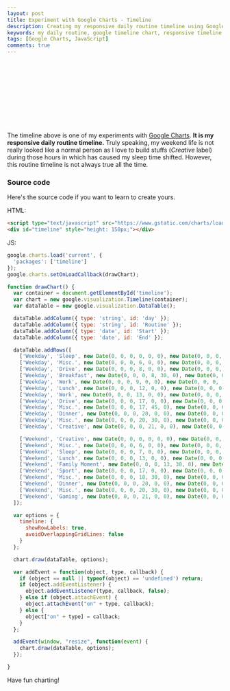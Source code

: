 ```yaml
---
layout: post
title: Experiment with Google Charts - Timeline
description: Creating my responsive daily routine timeline using Google Charts with just few lines of HTML and JavaScript code.
keywords: my daily routine, google timeline chart, responsive timeline chart
tags: [Google Charts, JavaScript]
comments: true
---
```


<script type="text/javascript" src="https://www.gstatic.com/charts/loader.js"></script>
<div id="timeline" style="height: 150px;"></div>
<script>
google.charts.load('current', {
  'packages': ['timeline']
});
google.charts.setOnLoadCallback(drawChart);

function drawChart() {
  var container = document.getElementById('timeline');
  var chart = new google.visualization.Timeline(container);
  var dataTable = new google.visualization.DataTable();

  dataTable.addColumn({ type: 'string', id: 'day' });
  dataTable.addColumn({ type: 'string', id: 'Routine' });
  dataTable.addColumn({ type: 'date', id: 'Start' });
  dataTable.addColumn({ type: 'date', id: 'End' });

  dataTable.addRows([
    ['Weekday', 'Sleep', new Date(0, 0, 0, 0, 0, 0), new Date(0, 0, 0, 6, 0, 0)],
    ['Weekday', 'Misc.', new Date(0, 0, 0, 6, 0, 0), new Date(0, 0, 0, 8, 0, 0)],
    ['Weekday', 'Drive', new Date(0, 0, 0, 8, 0, 0), new Date(0, 0, 0, 8, 30, 0)],
    ['Weekday', 'Breakfast', new Date(0, 0, 0, 8, 30, 0), new Date(0, 0, 0, 9, 0, 0)],
    ['Weekday', 'Work', new Date(0, 0, 0, 9, 0, 0), new Date(0, 0, 0, 12, 0, 0)],
    ['Weekday', 'Lunch', new Date(0, 0, 0, 12, 0, 0), new Date(0, 0, 0, 13, 0, 0)],
    ['Weekday', 'Work', new Date(0, 0, 0, 13, 0, 0), new Date(0, 0, 0, 17, 0, 0)],
    ['Weekday', 'Drive', new Date(0, 0, 0, 17, 0, 0), new Date(0, 0, 0, 17, 45, 0)],
    ['Weekday', 'Misc.', new Date(0, 0, 0, 17, 45, 0), new Date(0, 0, 0, 20, 0, 0)],
    ['Weekday', 'Dinner', new Date(0, 0, 0, 20, 0, 0), new Date(0, 0, 0, 20, 30, 0)],
    ['Weekday', 'Misc.', new Date(0, 0, 0, 20, 30, 0), new Date(0, 0, 0, 21, 0, 0)],
    ['Weekday', 'Creative', new Date(0, 0, 0, 21, 0, 0), new Date(0, 0, 0, 24, 00, 0)],

    ['Weekend', 'Creative', new Date(0, 0, 0, 0, 0, 0), new Date(0, 0, 0, 6, 0, 0)],
    ['Weekend', 'Misc.', new Date(0, 0, 0, 6, 0, 0), new Date(0, 0, 0, 7, 0, 0)],
    ['Weekend', 'Sleep', new Date(0, 0, 0, 7, 0, 0), new Date(0, 0, 0, 13, 0, 0)],
    ['Weekend', 'Lunch', new Date(0, 0, 0, 13, 0, 0), new Date(0, 0, 0, 13, 30, 0)],
    ['Weekend', 'Family Moment', new Date(0, 0, 0, 13, 30, 0), new Date(0, 0, 0, 17, 0, 0)],
    ['Weekend', 'Sport', new Date(0, 0, 0, 17, 0, 0), new Date(0, 0, 0, 18, 30, 0)],
    ['Weekend', 'Misc.', new Date(0, 0, 0, 18, 30, 0), new Date(0, 0, 0, 20, 0, 0)],
    ['Weekend', 'Dinner', new Date(0, 0, 0, 20, 0, 0), new Date(0, 0, 0, 20, 30, 0)],
    ['Weekend', 'Misc.', new Date(0, 0, 0, 20, 30, 0), new Date(0, 0, 0, 21, 0, 0)],
    ['Weekend', 'Gaming', new Date(0, 0, 0, 21, 0, 0), new Date(0, 0, 0, 24, 0, 0)],
  ]);

  var options = {
    timeline: {
      showRowLabels: true,
      avoidOverlappingGridLines: false
    }
  };

  chart.draw(dataTable, options);

  var addEvent = function(object, type, callback) {
    if (object == null || typeof(object) == 'undefined') return;
    if (object.addEventListener) {
      object.addEventListener(type, callback, false);
    } else if (object.attachEvent) {
      object.attachEvent("on" + type, callback);
    } else {
      object["on" + type] = callback;
    }
  };

  addEvent(window, "resize", function(event) {
    chart.draw(dataTable, options);
  });

}
</script>

The timeline above is one of my experiments with [Google Charts](https://developers.google.com/chart/interactive/docs/). **It is my responsive daily routine timeline.** Truly speaking, my weekend life is not really looked like a normal person as I love to build stuffs (_Creative_ label) during those hours in which has caused my sleep time shifted. However, this routine timeline is not always true all the time.

### Source code

Here's the source code if you want to learn to create yours.

HTML:

```html
<script type="text/javascript" src="https://www.gstatic.com/charts/loader.js"></script>
<div id="timeline" style="height: 150px;"></div>
```

JS:

```js
google.charts.load('current', {
  'packages': ['timeline']
});
google.charts.setOnLoadCallback(drawChart);

function drawChart() {
  var container = document.getElementById('timeline');
  var chart = new google.visualization.Timeline(container);
  var dataTable = new google.visualization.DataTable();

  dataTable.addColumn({ type: 'string', id: 'day' });
  dataTable.addColumn({ type: 'string', id: 'Routine' });
  dataTable.addColumn({ type: 'date', id: 'Start' });
  dataTable.addColumn({ type: 'date', id: 'End' });

  dataTable.addRows([
    ['Weekday', 'Sleep', new Date(0, 0, 0, 0, 0, 0), new Date(0, 0, 0, 6, 0, 0)],
    ['Weekday', 'Misc.', new Date(0, 0, 0, 6, 0, 0), new Date(0, 0, 0, 8, 0, 0)],
    ['Weekday', 'Drive', new Date(0, 0, 0, 8, 0, 0), new Date(0, 0, 0, 8, 30, 0)],
    ['Weekday', 'Breakfast', new Date(0, 0, 0, 8, 30, 0), new Date(0, 0, 0, 9, 0, 0)],
    ['Weekday', 'Work', new Date(0, 0, 0, 9, 0, 0), new Date(0, 0, 0, 12, 0, 0)],
    ['Weekday', 'Lunch', new Date(0, 0, 0, 12, 0, 0), new Date(0, 0, 0, 13, 0, 0)],
    ['Weekday', 'Work', new Date(0, 0, 0, 13, 0, 0), new Date(0, 0, 0, 17, 0, 0)],
    ['Weekday', 'Drive', new Date(0, 0, 0, 17, 0, 0), new Date(0, 0, 0, 17, 45, 0)],
    ['Weekday', 'Misc.', new Date(0, 0, 0, 17, 45, 0), new Date(0, 0, 0, 20, 0, 0)],
    ['Weekday', 'Dinner', new Date(0, 0, 0, 20, 0, 0), new Date(0, 0, 0, 20, 30, 0)],
    ['Weekday', 'Misc.', new Date(0, 0, 0, 20, 30, 0), new Date(0, 0, 0, 21, 0, 0)],
    ['Weekday', 'Creative', new Date(0, 0, 0, 21, 0, 0), new Date(0, 0, 0, 24, 00, 0)],

    ['Weekend', 'Creative', new Date(0, 0, 0, 0, 0, 0), new Date(0, 0, 0, 6, 0, 0)],
    ['Weekend', 'Misc.', new Date(0, 0, 0, 6, 0, 0), new Date(0, 0, 0, 7, 0, 0)],
    ['Weekend', 'Sleep', new Date(0, 0, 0, 7, 0, 0), new Date(0, 0, 0, 13, 0, 0)],
    ['Weekend', 'Lunch', new Date(0, 0, 0, 13, 0, 0), new Date(0, 0, 0, 13, 30, 0)],
    ['Weekend', 'Family Moment', new Date(0, 0, 0, 13, 30, 0), new Date(0, 0, 0, 17, 0, 0)],
    ['Weekend', 'Sport', new Date(0, 0, 0, 17, 0, 0), new Date(0, 0, 0, 18, 30, 0)],
    ['Weekend', 'Misc.', new Date(0, 0, 0, 18, 30, 0), new Date(0, 0, 0, 20, 0, 0)],
    ['Weekend', 'Dinner', new Date(0, 0, 0, 20, 0, 0), new Date(0, 0, 0, 20, 30, 0)],
    ['Weekend', 'Misc.', new Date(0, 0, 0, 20, 30, 0), new Date(0, 0, 0, 21, 0, 0)],
    ['Weekend', 'Gaming', new Date(0, 0, 0, 21, 0, 0), new Date(0, 0, 0, 24, 0, 0)],
  ]);

  var options = {
    timeline: {
      showRowLabels: true,
      avoidOverlappingGridLines: false
    }
  };

  chart.draw(dataTable, options);

  var addEvent = function(object, type, callback) {
    if (object == null || typeof(object) == 'undefined') return;
    if (object.addEventListener) {
      object.addEventListener(type, callback, false);
    } else if (object.attachEvent) {
      object.attachEvent("on" + type, callback);
    } else {
      object["on" + type] = callback;
    }
  };

  addEvent(window, "resize", function(event) {
    chart.draw(dataTable, options);
  });

}
```

Have fun charting!